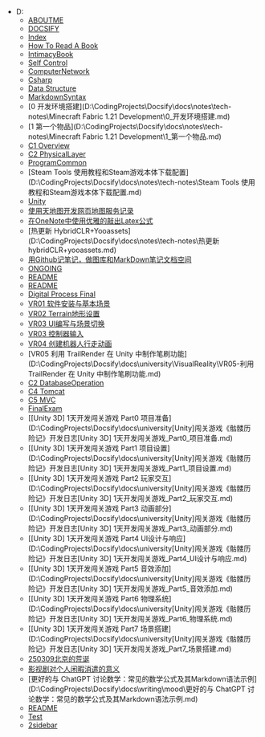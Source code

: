 
- D:
  - [ABOUTME](D:\CodingProjects\Docsify\docs\ABOUTME.md)
  - [DOCSIFY](D:\CodingProjects\Docsify\docs\DOCSIFY.md)
  - [Index](D:\CodingProjects\Docsify\docs\index.md)
  - [How To Read A Book](D:\CodingProjects\Docsify\docs\notes\book-notes\how-to-read-a-book.md)
  - [IntimacyBook](D:\CodingProjects\Docsify\docs\notes\book-notes\intimacyBook.md)
  - [Self Control](D:\CodingProjects\Docsify\docs\notes\book-notes\self-control.md)
  - [ComputerNetwork](D:\CodingProjects\Docsify\docs\notes\tech-notes\computerNetwork.md)
  - [Csharp](D:\CodingProjects\Docsify\docs\notes\tech-notes\csharp.md)
  - [Data Structure](D:\CodingProjects\Docsify\docs\notes\tech-notes\data-structure.md)
  - [MarkdownSyntax](D:\CodingProjects\Docsify\docs\notes\tech-notes\MarkdownSyntax.md)
  - [0 开发环境搭建](D:\CodingProjects\Docsify\docs\notes\tech-notes\Minecraft Fabric 1.21 Development\0_开发环境搭建.md)
  - [1 第一个物品](D:\CodingProjects\Docsify\docs\notes\tech-notes\Minecraft Fabric 1.21 Development\1_第一个物品.md)
  - [C1 Overview](D:\CodingProjects\Docsify\docs\notes\tech-notes\Network\C1_Overview.md)
  - [C2 PhysicalLayer](D:\CodingProjects\Docsify\docs\notes\tech-notes\Network\C2_PhysicalLayer.md)
  - [ProgramCommon](D:\CodingProjects\Docsify\docs\notes\tech-notes\programCommon.md)
  - [Steam Tools 使用教程和Steam游戏本体下载配置](D:\CodingProjects\Docsify\docs\notes\tech-notes\Steam Tools 使用教程和Steam游戏本体下载配置.md)
  - [Unity](D:\CodingProjects\Docsify\docs\notes\tech-notes\unity\unity.md)
  - [使用天地图开发网页地图服务记录](D:\CodingProjects\Docsify\docs\notes\tech-notes\使用天地图开发网页地图服务记录.md)
  - [在OneNote中使用优雅的敲出Latex公式](D:\CodingProjects\Docsify\docs\notes\tech-notes\在OneNote中使用优雅的敲出Latex公式.md)
  - [热更新 HybridCLR+Yooassets](D:\CodingProjects\Docsify\docs\notes\tech-notes\热更新 hybridCLR+yooassets.md)
  - [用Github记笔记，做图库和MarkDown笔记文档空间](D:\CodingProjects\Docsify\docs\notes\tech-notes\用Github记笔记，做图库和MarkDown笔记文档空间.md)
  - [ONGOING](D:\CodingProjects\Docsify\docs\ONGOING.md)
  - [README](D:\CodingProjects\Docsify\docs\projects\README.md)
  - [README](D:\CodingProjects\Docsify\docs\README.md)
  - [Digital Process Final](D:\CodingProjects\Docsify\docs\university\digital-process-final.md)
  - [VR01 软件安装与基本场景](D:\CodingProjects\Docsify\docs\university\VisualReality\VR01-软件安装与基本场景.md)
  - [VR02 Terrain地形设置](D:\CodingProjects\Docsify\docs\university\VisualReality\VR02-Terrain地形设置.md)
  - [VR03 UI编写与场景切换](D:\CodingProjects\Docsify\docs\university\VisualReality\VR03-UI编写与场景切换.md)
  - [VR03 控制器输入](D:\CodingProjects\Docsify\docs\university\VisualReality\VR03-控制器输入.md)
  - [VR04 创建机器人行走动画](D:\CodingProjects\Docsify\docs\university\VisualReality\VR04-创建机器人行走动画.md)
  - [VR05 利用 TrailRender 在 Unity 中制作笔刷功能](D:\CodingProjects\Docsify\docs\university\VisualReality\VR05-利用 TrailRender 在 Unity 中制作笔刷功能.md)
  - [C2 DatabaseOperation](D:\CodingProjects\Docsify\docs\university\WebDevelop\C2_DatabaseOperation.md)
  - [C4 Tomcat](D:\CodingProjects\Docsify\docs\university\WebDevelop\C4_Tomcat.md)
  - [C5 MVC](D:\CodingProjects\Docsify\docs\university\WebDevelop\C5_MVC.md)
  - [FinalExam](D:\CodingProjects\Docsify\docs\university\WebDevelop\FinalExam.md)
  - [[Unity 3D] 1天开发闯关游戏 Part0 项目准备](D:\CodingProjects\Docsify\docs\university\[Unity]闯关游戏《骷髅历险记》开发日志\[Unity 3D] 1天开发闯关游戏_Part0_项目准备.md)
  - [[Unity 3D] 1天开发闯关游戏 Part1 项目设置](D:\CodingProjects\Docsify\docs\university\[Unity]闯关游戏《骷髅历险记》开发日志\[Unity 3D] 1天开发闯关游戏_Part1_项目设置.md)
  - [[Unity 3D] 1天开发闯关游戏 Part2 玩家交互](D:\CodingProjects\Docsify\docs\university\[Unity]闯关游戏《骷髅历险记》开发日志\[Unity 3D] 1天开发闯关游戏_Part2_玩家交互.md)
  - [[Unity 3D] 1天开发闯关游戏 Part3 动画部分](D:\CodingProjects\Docsify\docs\university\[Unity]闯关游戏《骷髅历险记》开发日志\[Unity 3D] 1天开发闯关游戏_Part3_动画部分.md)
  - [[Unity 3D] 1天开发闯关游戏 Part4 UI设计与响应](D:\CodingProjects\Docsify\docs\university\[Unity]闯关游戏《骷髅历险记》开发日志\[Unity 3D] 1天开发闯关游戏_Part4_UI设计与响应.md)
  - [[Unity 3D] 1天开发闯关游戏 Part5 音效添加](D:\CodingProjects\Docsify\docs\university\[Unity]闯关游戏《骷髅历险记》开发日志\[Unity 3D] 1天开发闯关游戏_Part5_音效添加.md)
  - [[Unity 3D] 1天开发闯关游戏 Part6 物理系统](D:\CodingProjects\Docsify\docs\university\[Unity]闯关游戏《骷髅历险记》开发日志\[Unity 3D] 1天开发闯关游戏_Part6_物理系统.md)
  - [[Unity 3D] 1天开发闯关游戏 Part7 场景搭建](D:\CodingProjects\Docsify\docs\university\[Unity]闯关游戏《骷髅历险记》开发日志\[Unity 3D] 1天开发闯关游戏_Part7_场景搭建.md)
  - [250309北京的荒诞](D:\CodingProjects\Docsify\docs\writing\mood\250309北京的荒诞.md)
  - [影视剧对个人闲暇消遣的意义](D:\CodingProjects\Docsify\docs\writing\mood\影视剧对个人闲暇消遣的意义.md)
  - [更好的与 ChatGPT 讨论数学：常见的数学公式及其Markdown语法示例](D:\CodingProjects\Docsify\docs\writing\mood\更好的与 ChatGPT 讨论数学：常见的数学公式及其Markdown语法示例.md)
  - [README](D:\CodingProjects\Docsify\docs\writing\README.md)
  - [Test](D:\CodingProjects\Docsify\docs\writing\test.md)
  - [ 2sidebar](D:\CodingProjects\Docsify\docs\_2sidebar.md)
